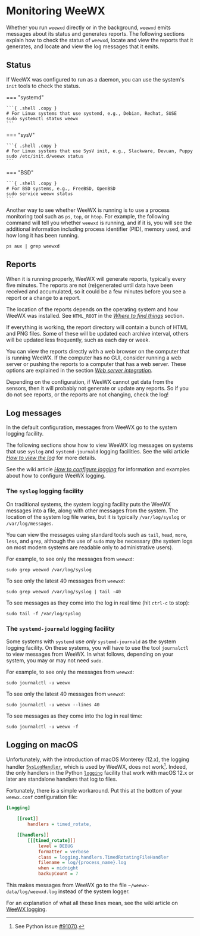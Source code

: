 # Monitoring WeeWX

Whether you run `weewxd` directly or in the background, `weewxd` emits
messages about its status and generates reports.  The following sections
explain how to check the status of `weewxd`, locate and view the reports
that it generates, and locate and view the log messages that it emits.

## Status

If WeeWX was configured to run as a daemon, you can use the system's `init`
tools to check the status.

=== "systemd"

    ```{ .shell .copy }
    # For Linux systems that use systemd, e.g., Debian, Redhat, SUSE
    sudo systemctl status weewx
    ```

=== "sysV"

    ```{ .shell .copy }
    # For Linux systems that use SysV init, e.g., Slackware, Devuan, Puppy
    sudo /etc/init.d/weewx status
    ```

=== "BSD"

    ```{ .shell .copy }
    # For BSD systems, e.g., FreeBSD, OpenBSD
    sudo service weewx status
    ```

Another way to see whether WeeWX is running is to use a process monitoring tool
such as `ps`, `top`, or `htop`.  For example, the following command will tell
you whether `weewxd` is running, and if it is, you will see the additional
information including process identifier (PID), memory used, and how long it
has been running.
```{ .shell .copy }
ps aux | grep weewxd
```

## Reports

When it is running properly, WeeWX will generate reports, typically every five
minutes.  The reports are not (re)generated until data have been received and
accumulated, so it could be a few minutes before you see a report or a change
to a report.

The location of the reports depends on the operating system and how WeeWX was
installed. See `HTML_ROOT` in the [*Where to find things*](where.md) section.

If everything is working, the report directory will contain a bunch of HTML
and PNG files.  Some of these will be updated each archive interval, others
will be updated less frequently, such as each day or week.

You can view the reports directly with a web browser on the computer that is
running WeeWX.  If the computer has no GUI, consider running a web server
or pushing the reports to a computer that has a web server.  These options
are explained in the section [*Web server integration*](webserver.md).

Depending on the configuration, if WeeWX cannot get data from the sensors,
then it will probably not generate or update any reports.  So if you do not
see reports, or the reports are not changing, check the log!

## Log messages

In the default configuration, messages from WeeWX go to the system logging
facility.

The following sections show how to view WeeWX log messages on systems that use
`syslog` and `systemd-journald` logging facilities. See the wiki article
[*How to view the log*](https://github.com/weewx/weewx/wiki/view-logs) for more
details.

See the wiki article [*How to configure
logging*](https://github.com/weewx/weewx/wiki/logging) for information and
examples about how to configure WeeWX logging.


### The `syslog` logging facility

On traditional systems, the system logging facility puts the WeeWX messages
into a file, along with other messages from the system. The location of the
system log file varies, but it is typically `/var/log/syslog` or
`/var/log/messages`.

You can view the messages using standard tools such as `tail`, `head`, `more`,
`less`, and `grep`, although the use of `sudo` may be necessary (the system logs
on most modern systems are readable only to administrative users).

For example, to see only the messages from `weewxd`:
```{.shell .copy}
sudo grep weewxd /var/log/syslog
```
To see only the latest 40 messages from `weewxd`:
```{.shell .copy}
sudo grep weewxd /var/log/syslog | tail -40
```
To see messages as they come into the log in real time (hit `ctrl-c` to stop):
```{.shell .copy}
sudo tail -f /var/log/syslog
```

### The `systemd-journald` logging facility

Some systems with `systemd` use *only* `systemd-journald` as the system logging
facility.  On these systems, you will have to use the tool `journalctl` to view
messages from WeeWX. In what follows, depending on your system, you may or may
not need `sudo`.

For example, to see only the messages from `weewxd`:
```{.shell .copy}
sudo journalctl -u weewx
```

To see only the latest 40 messages from `weewxd`:
```{.shell .copy}
sudo journalctl -u weewx --lines 40
```

To see messages as they come into the log in real time:
```{.shell .copy}
sudo journalctl -u weewx -f
```

## Logging on macOS

Unfortunately, with the introduction of macOS Monterey (12.x), the logging
handler
[`SysLogHandler`](https://docs.python.org/3/library/logging.handlers.html#sysloghandler),
which is used by WeeWX, does not work[^1]. Indeed, the only handlers in the
Python [`logging`](https://docs.python.org/3/library/logging.html) facility
that work with macOS 12.x or later are standalone handlers that log to files.

[^1]: See Python issue [#91070](https://github.com/python/cpython/issues/91070).

Fortunately, there is a simple workaround. Put this at the bottom of your
`weewx.conf` configuration file:

```{.ini .copy}
[Logging]

    [[root]]
        handlers = timed_rotate,

    [[handlers]]
        [[[timed_rotate]]]
            level = DEBUG
            formatter = verbose
            class = logging.handlers.TimedRotatingFileHandler
            filename = log/{process_name}.log
            when = midnight
            backupCount = 7
```

This makes messages from WeeWX go to the file `~/weewx-data/log/weewxd.log`
instead of the system logger.

For an explanation of what all these lines mean, see the wiki article on
[WeeWX logging](https://github.com/weewx/weewx/wiki/WeeWX-v4-and-logging).

